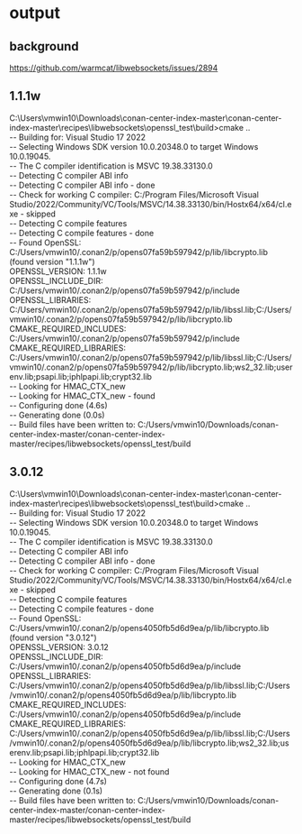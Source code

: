 # output  
## background
https://github.com/warmcat/libwebsockets/issues/2894    

## 1.1.1w    
C:\Users\vmwin10\Downloads\conan-center-index-master\conan-center-index-master\recipes\libwebsockets\openssl_test\build>cmake ..  
-- Building for: Visual Studio 17 2022  
-- Selecting Windows SDK version 10.0.20348.0 to target Windows 10.0.19045.  
-- The C compiler identification is MSVC 19.38.33130.0  
-- Detecting C compiler ABI info  
-- Detecting C compiler ABI info - done  
-- Check for working C compiler: C:/Program Files/Microsoft Visual Studio/2022/Community/VC/Tools/MSVC/14.38.33130/bin/Hostx64/x64/cl.exe - skipped  
-- Detecting C compile features  
-- Detecting C compile features - done  
-- Found OpenSSL: C:/Users/vmwin10/.conan2/p/opens07fa59b597942/p/lib/libcrypto.lib (found version "1.1.1w")  
OPENSSL_VERSION: 1.1.1w  
OPENSSL_INCLUDE_DIR: C:/Users/vmwin10/.conan2/p/opens07fa59b597942/p/include  
OPENSSL_LIBRARIES: C:/Users/vmwin10/.conan2/p/opens07fa59b597942/p/lib/libssl.lib;C:/Users/vmwin10/.conan2/p/opens07fa59b597942/p/lib/libcrypto.lib  
CMAKE_REQUIRED_INCLUDES: C:/Users/vmwin10/.conan2/p/opens07fa59b597942/p/include  
CMAKE_REQUIRED_LIBRARIES: C:/Users/vmwin10/.conan2/p/opens07fa59b597942/p/lib/libssl.lib;C:/Users/vmwin10/.conan2/p/opens07fa59b597942/p/lib/libcrypto.lib;ws2_32.lib;userenv.lib;psapi.lib;iphlpapi.lib;crypt32.lib  
-- Looking for HMAC_CTX_new  
-- Looking for HMAC_CTX_new - found  
-- Configuring done (4.6s)  
-- Generating done (0.0s)  
-- Build files have been written to: C:/Users/vmwin10/Downloads/conan-center-index-master/conan-center-index-master/recipes/libwebsockets/openssl_test/build  

## 3.0.12    
C:\Users\vmwin10\Downloads\conan-center-index-master\conan-center-index-master\recipes\libwebsockets\openssl_test\build>cmake ..  
-- Building for: Visual Studio 17 2022  
-- Selecting Windows SDK version 10.0.20348.0 to target Windows 10.0.19045.  
-- The C compiler identification is MSVC 19.38.33130.0  
-- Detecting C compiler ABI info  
-- Detecting C compiler ABI info - done  
-- Check for working C compiler: C:/Program Files/Microsoft Visual Studio/2022/Community/VC/Tools/MSVC/14.38.33130/bin/Hostx64/x64/cl.exe - skipped  
-- Detecting C compile features  
-- Detecting C compile features - done  
-- Found OpenSSL: C:/Users/vmwin10/.conan2/p/opens4050fb5d6d9ea/p/lib/libcrypto.lib (found version "3.0.12")  
OPENSSL_VERSION: 3.0.12  
OPENSSL_INCLUDE_DIR: C:/Users/vmwin10/.conan2/p/opens4050fb5d6d9ea/p/include  
OPENSSL_LIBRARIES: C:/Users/vmwin10/.conan2/p/opens4050fb5d6d9ea/p/lib/libssl.lib;C:/Users/vmwin10/.conan2/p/opens4050fb5d6d9ea/p/lib/libcrypto.lib  
CMAKE_REQUIRED_INCLUDES: C:/Users/vmwin10/.conan2/p/opens4050fb5d6d9ea/p/include  
CMAKE_REQUIRED_LIBRARIES: C:/Users/vmwin10/.conan2/p/opens4050fb5d6d9ea/p/lib/libssl.lib;C:/Users/vmwin10/.conan2/p/opens4050fb5d6d9ea/p/lib/libcrypto.lib;ws2_32.lib;userenv.lib;psapi.lib;iphlpapi.lib;crypt32.lib  
-- Looking for HMAC_CTX_new  
-- Looking for HMAC_CTX_new - not found  
-- Configuring done (4.7s)  
-- Generating done (0.1s)  
-- Build files have been written to: C:/Users/vmwin10/Downloads/conan-center-index-master/conan-center-index-master/recipes/libwebsockets/openssl_test/build  